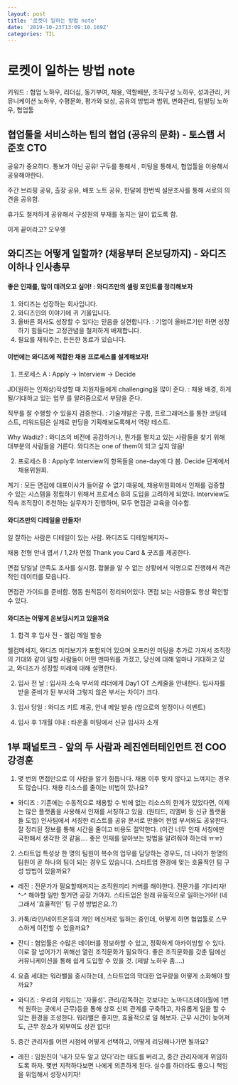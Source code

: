 ```yaml
---
layout: post
title: '로켓이 일하는 방법 note'
date: '2019-10-23T13:09:10.169Z'
categories: TIL
---
```


# 로켓이 일하는 방법 note

키워드 : 협업 노하우, 리더십, 동기부여, 채용, 역할배분, 조직구성 노하우, 성과관리, 커뮤니케이션 노하우, 수평문화, 평가와 보상, 공유의 방법과 범위, 변화관리, 팀빌딩 노하우, 협업툴

## 협업툴을 서비스하는 팁의 협업 (공유의 문화) - 토스랩 서준호 CTO

공유가 중요하다. 통보가 아닌 공유!
구두를 통해서 , 미팅을 통해서, 협업툴을 이용해서 공유해야한다.

주간 브리핑 공유, 출장 공유, 배포 노트 공유, 한달에 한번씩 설문조사를 통해 서로의 의견을 공유함.

휴가도 철저하게 공유해서 구성원의 부재를 놓치는 일이 없도록 함.

이게 끝이라고? 오우쉣

## 와디즈는 어떻게 일할까? (채용부터 온보딩까지) - 와디즈 이하나 인사총무

#### 좋은 인재를, 많이 데려오고 싶어! : 와디즈만의 셀링 포인트를 정리해보자

1. 와디즈는 성장하는 회사입니다.
2. 와디즈인의 이야기에 귀 기울입니다.
3. 올바른 회사도 성장할 수 있다는 믿음을 실현합니다. : 기업이 올바르기만 하면 성장하기 힘들다는 고정관념을 철저하게 배제합니다.
4. 필요를 채워주는, 든든한 동료가 있습니다.

#### 이번에는 와디즈에 적합한 채용 프로세스를 설계해보자!

1. 프로세스 A : Apply -> Interview -> Decide

JD(원하는 인재상)작성할 때 지원자들에게 challenging을 많이 준다. : 채용 배경, 하게 될/기대하고 있는 업무 를 알려줌으로서 부담을 준다.

직무를 잘 수행할 수 있을지 검증한다. : 기술개발은 구름, 프로그래머스를 통한 코딩테스트, 리워드팀은 실제로 펀딩을 기획해보도록해서 역량 테스트.

Why Wadiz? : 와디즈의 비전에 공감하거나, 뭔가를 펼치고 있는 사람들을 찾기 위해 대부분의 사람들을 거른다. 와디즈는 one of them이 되고 싶지 않음!

2. 프로세스 B : Apply후 Interview의 항목들을 one-day에 다 봄. Decide 단계에서 채용위원회.

계기 : 모든 면접에 대표이사가 들어갈 수 없기 때뭉에, 채용위원회에서 인재를 검증할 수 있는 시스템을 정립하기 위해서 프로세스 B의 도입을 고려하게 되었다. Interview도 직속 조직장이 추천하는 실무자가 진행하며, 모두 면접관 교육을 이수함.

#### 와디즈만의 디테일을 만들자!

일 잘하는 사람은 디테일이 있는 사람. 와디즈도 디테일해지자~

채용 전형 안내 엽서 / 1,2차 면접 Thank you Card & 굿즈를 제공한다.

면접 당일날 만족도 조사를 실시함. 합불을 알 수 없는 상황에서 익명으로 진행해서 객관적인 데이터를 모읍니다.

면접관 가이드를 준비함. 행동 원칙등이 정리되어있다. 면접 보는 사람들도 항상 확인할 수 있다.

#### 와디즈는 어떻게 온보딩시키고 있을까요

1. 합격 후 입사 전 - 웰컴 메일 발송

웰컴메세지, 와디즈 미리보기가 포함되어 있으며 오프라인 미팅을 추가로 가져서 조직장의 기대와 같이 일할 사람들이 어떤 맨파워를 가졌고, 당신에 대해 얼마나 기대하고 있고, 와디즈가 성장할 미래에 대해 설명한다.

2. 입사 전 날 : 입사자 소속 부서의 리더에게 Day1 OT 스케줄을 안내한다. 입사자를 받을 준비가 된 부서와 그렇지 않은 부서는 차이가 크다.

3. 입사 당일 : 와디즈 키트 제공, 안내 메일 발송 (앞으로의 일정이나 이벤트)

4. 입사 후 1개월 이내 : 타운홀 미팅에서 신규 입사자 소개

## 1부 패널토크 - 앞의 두 사람과 레진엔터테인먼트 전 COO 강경훈

1. 몇 번의 면접만으로 이 사람을 알기 힘듭니다. 채용 이후 맞지 않다고 느껴지는 경우도 많습니다. 채용 리소스를 줄이는 비법이 있나요?

- 와디즈 : 기존에는 수동적으로 채용할 수 밖에 없는 리소스의 한계가 있었다면, 이제는 많은 플랫폼을 사용해서 인재를 서칭하고 있음. (원티드, 리멤버 등 신규 플랫폼들 도입) 인사팀에서 서칭한 리스트를 공유 문서로 만들어 현업 부서와도 공유한다. 잘 정리된 정보를 통해 시간을 줄이고 비용도 절약한다. (이건 너무 인재 서칭에만 국한해서 생각한 것 같음.... 좋은 인재를 알아보는 방법을 알려줘야 하는데 ㅠㅠ)

2. 스타트업 특성상 한 명의 팀원이 복수의 업무를 담당하는 경우도, 더 나아가 한명의 팀원이 곧 하나의 팀이 되는 경우도 있습니다. 스타트업 환경에 맞는 호율적인 팀 구성 방법이 있을까요?

- 레진 : 전문가가 필요할때꺼지는 조직원끼리 커버를 해야한다. 전문가를 기다리자! ^-^ 해야할 일만 할거면 공장 가야지. 스타트업은 원래 유동적으로 일하는거야! (네 그래서 '효율적인' 팀 구성 방법은요..?)

3. 카톡/라인/네이트온등의 개인 메신저로 일하는 중인데, 어떻게 하면 협업툴로 스무스하게 이전할 수 있을까요?

- 잔디 : 협업툴은 수많은 데이터를 정보하할 수 있고, 정확하게 아카이빙할 수 있다. 이로 잘 넘어가기 위해선 열린 조직문화가 필요하다. 좋은 조직문화를 갖춘 팀에선 커뮤니케이션을 통해 쉽게 도입할 수 있을 것. (제발 노하우 좀....)

4. 요즘 세대는 워라밸을 중시하는데, 스타트업의 막대한 업무량을 어떻게 소화해야 할까요?

- 와디즈 : 우리의 키워드는 '자율성'. 관리/감독하는 것보다는 노마디즈데이(월에 1번씩 원하는 곳에서 근무)등을 통해 상호 신뢰 관계를 구축하고, 자유롭게 일을 할 수 있는 환경을 조성한다. 워라밸은 좋지만, 효율적으로 일 해보자. 근무 시간이 늦어져도, 근무 장소가 외부여도 상관 없다!

5. 중간 관리자를 어떤 시점에 어떻게 선택하고, 어떻게 리딩해나가면 될까요?

- 레진 : 임원진이 '내가 모두 알고 있다'라는 태도를 버리고, 중간 관리자에게 위임하도록 하자. 몇번 지적하다보면 나에게 의존하게 된다. 실수를 하더라도 좋으니 책임을 위임해서 성장시키자!
